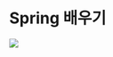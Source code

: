 # Spring 배우기
<img src="https://img.shields.io/badge/SpringBoot-6DB33F?style=flat-square&logo=Spring&logoColor=white"/>
